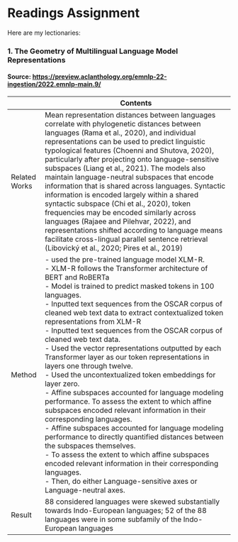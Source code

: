 # Readings Assignment
Here are my lectionaries:</br>
### 1. The Geometry of Multilingual Language Model Representations
#### Source: https://preview.aclanthology.org/emnlp-22-ingestion/2022.emnlp-main.9/
||Contents|
|---|---|
|Related Works|Mean representation distances between languages correlate with phylogenetic distances between languages (Rama et al., 2020), and individual representations can be used to predict linguistic typological features (Choenni and Shutova, 2020), particularly after projecting onto language-sensitive subspaces (Liang et al., 2021). The models also maintain language-neutral subspaces that encode information that is shared across languages. Syntactic information is encoded largely within a shared syntactic subspace (Chi et al., 2020), token frequencies may be encoded similarly across languages (Rajaee and Pilehvar, 2022), and representations shifted according to language means facilitate cross-lingual parallel sentence retrieval (Libovický et al., 2020; Pires et al., 2019)|
|Method|- used the pre-trained language model XLM-R. <br/>- XLM-R follows the Transformer architecture of BERT and RoBERTa<br/>- Model is trained to predict masked tokens in 100 languages.<br/>- Inputted text sequences from the OSCAR corpus of cleaned web text data to extract contextualized token representations from XLM-R<br/>- Inputted text sequences from the OSCAR corpus of cleaned web text data.<br/>- Used the vector representations outputted by each Transformer layer as our token representations in layers one through twelve.<br/>- Used the uncontextualized token embeddings for layer zero.<br/>- Affine subspaces accounted for language modeling performance. To assess the extent to which affine subspaces encoded relevant information in their corresponding languages.<br/>- Affine subspaces accounted for language modeling performance to directly quantified distances between the subspaces themselves. <br/>- To assess the extent to which affine subspaces encoded relevant information in their corresponding languages.<br/>- Then, do either Language-sensitive axes or Language-neutral axes.|
|Result|88 considered languages were skewed substantially towards Indo-European languages; 52 of the 88 languages were in some subfamily of the Indo-European languages|
